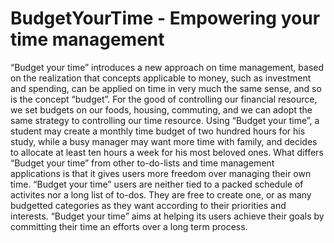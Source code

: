 # BudgetYourTime - Empowering your time management
“Budget your time” introduces a new approach on time management, based on the realization that concepts applicable to money, such as investment and spending, can be applied on time in very much the same sense, and so is the concept “budget”. For the good of controlling our financial resource, we set budgets on our foods, housing, commuting, and we can adopt the same strategy to controlling our time resource. Using “Budget your time”, a student may create a monthly time budget of two hundred hours for his study, while a busy manager may want more time with family, and decides to allocate at least ten hours a week for his most beloved ones. What differs “Budget your time” from other to-do-lists and time management applications is that it gives users more freedom over managing their own time. “Budget your time” users are neither tied to a packed schedule of activites nor a long list of to-dos. They are free to create one, or as many budgetted categories as they want according to their priorities and interests. “Budget your time” aims at helping its users achieve their goals by committing their time an efforts over a long term process.
